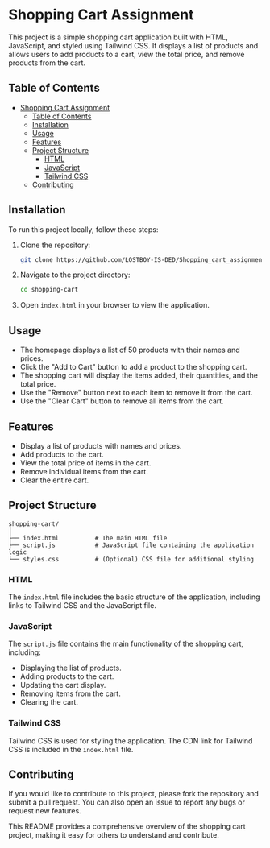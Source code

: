 

# Shopping Cart Assignment

This project is a simple shopping cart application built with HTML, JavaScript, and styled using Tailwind CSS. It displays a list of products and allows users to add products to a cart, view the total price, and remove products from the cart.

## Table of Contents

- [Shopping Cart Assignment](#shopping-cart-assignment)
  - [Table of Contents](#table-of-contents)
  - [Installation](#installation)
  - [Usage](#usage)
  - [Features](#features)
  - [Project Structure](#project-structure)
    - [HTML](#html)
    - [JavaScript](#javascript)
    - [Tailwind CSS](#tailwind-css)
  - [Contributing](#contributing)

## Installation

To run this project locally, follow these steps:

1. Clone the repository:

   ```bash
   git clone https://github.com/LOSTBOY-IS-DED/Shopping_cart_assignment.git
   ```

2. Navigate to the project directory:

   ```bash
   cd shopping-cart
   ```

3. Open `index.html` in your browser to view the application.

## Usage

- The homepage displays a list of 50 products with their names and prices.
- Click the "Add to Cart" button to add a product to the shopping cart.
- The shopping cart will display the items added, their quantities, and the total price.
- Use the "Remove" button next to each item to remove it from the cart.
- Use the "Clear Cart" button to remove all items from the cart.

## Features

- Display a list of products with names and prices.
- Add products to the cart.
- View the total price of items in the cart.
- Remove individual items from the cart.
- Clear the entire cart.

## Project Structure

```plaintext
shopping-cart/
│
├── index.html          # The main HTML file
├── script.js           # JavaScript file containing the application logic
└── styles.css          # (Optional) CSS file for additional styling
```

### HTML

The `index.html` file includes the basic structure of the application, including links to Tailwind CSS and the JavaScript file.

### JavaScript

The `script.js` file contains the main functionality of the shopping cart, including:

- Displaying the list of products.
- Adding products to the cart.
- Updating the cart display.
- Removing items from the cart.
- Clearing the cart.

### Tailwind CSS

Tailwind CSS is used for styling the application. The CDN link for Tailwind CSS is included in the `index.html` file.

## Contributing

If you would like to contribute to this project, please fork the repository and submit a pull request. You can also open an issue to report any bugs or request new features.



This README provides a comprehensive overview of the shopping cart project, making it easy for others to understand and contribute.
